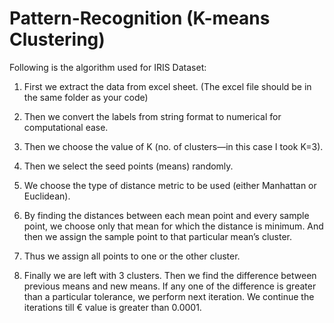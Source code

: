 # Pattern-Recognition (K-means Clustering)

Following is the algorithm used for IRIS Dataset:

1)	First we extract the data from excel sheet. (The excel file should be in the same folder as your code)


2)	Then we convert the labels from string format to numerical for computational ease.


3)	Then we choose the value of K (no. of clusters—in this case I took K=3).


4)	Then we select the seed points (means) randomly.


5)	We choose the type of distance metric to be used (either Manhattan or Euclidean).


6)	By finding the distances between each mean point and every sample point, we choose only that mean for which the distance is minimum.  And then we assign the sample point to that particular mean’s cluster.


7)	Thus we assign all points to one or the other cluster.


8)	Finally we are left with 3 clusters. Then we find the difference between previous means and new means. If any one of the difference is greater than a particular tolerance, we perform next iteration. We continue the iterations till € value is greater than 0.0001.



